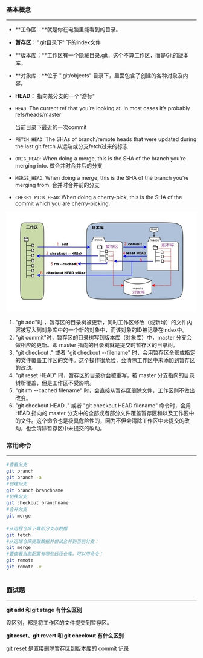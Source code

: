 ### 基本概念

---

- **工作区：**就是你在电脑里能看到的目录。

- **暂存区：**".git目录下" 下的index文件

- **版本库：**工作区有一个隐藏目录.git，这个不算工作区，而是Git的版本库。

- **对象库：**位于 ".git/objects" 目录下，里面包含了创建的各种对象及内容。

- **HEAD：** 指向某分支的一个"游标"

- `HEAD`: The current ref that you’re looking at. In most cases it’s probably refs/heads/master 

  当前目录下最近的一次commit
- `FETCH_HEAD`: The SHAs of branch/remote heads that were updated during the last git fetch  从远端或分支fetch过来的标志
- `ORIG_HEAD`: When doing a merge, this is the SHA of the branch you’re merging into. 
做合并时合并后的分支
- `MERGE_HEAD`: When doing a merge, this is the SHA of the branch you’re merging from. 
合并时合并前的分支
- `CHERRY_PICK_HEAD`: When doing a cherry-pick, this is the SHA of the commit which you are cherry-picking.

![](./img/git/git-01.jpg)

1.  "git add"时 ，暂存区的目录树被更新，同时工作区修改（或新增）的文件内容被写入到对象库中的一个新的对象中，而该对象的ID被记录在index中。
2. "git commit"时，暂存区的目录树写到版本库（对象库）中，master 分支会做相应的更新。即 master 指向的目录树就是提交时暂存区的目录树。
3.  "git checkout ." 或者 "git checkout --filename" 时，会用暂存区全部或指定的文件覆盖工作区的文件。这个操作很危险，会清除工作区中未添加到暂存区的改动。
4. "git reset HEAD" 时，暂存区的目录树会被重写，被 master 分支指向的目录树所覆盖，但是工作区不受影响。
5.  "git rm --cached filename" 时，会直接从暂存区删除文件，工作区则不做出改变。
6.  "git checkout HEAD ." 或者 "git checkout HEAD filename" 命令时，会用 HEAD 指向的 master 分支中的全部或者部分文件覆盖暂存区和以及工作区中的文件。这个命令也是极具危险性的，因为不但会清除工作区中未提交的改动，也会清除暂存区中未提交的改动。


### 常用命令

---

```bash
#查看分支
git branch 
git branch -a
#创建分支
git branch branchname
#切换分支
git checkout branchname
#合并分支
git merge 

#从远程仓库下载新分支与数据
git fetch
#从远端仓库提取数据并尝试合并到当前分支：
git merge
#要查看当前配置有哪些远程仓库，可以用命令：
git remote
git remote -v
  
```



### 面试题

---

**git add 和 git stage 有什么区别**

没区别，都是将工作区的文件提交到暂存区。

**git reset、git revert 和 git checkout 有什么区别**

 git reset 是直接删除暂存区到版本库的 commit 记录

 
